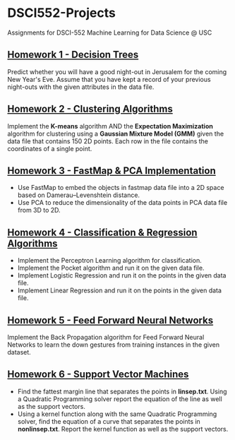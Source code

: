 # DSCI552-Projects
Assignments for DSCI-552 Machine Learning for Data Science @ USC

## [Homework 1 - Decision Trees](https://github.com/rizwan-malik/DSCI552-Projects/tree/main/HW1)
Predict whether you will have a good night-out in Jerusalem for the coming New Year's Eve. Assume that you have kept a record of your previous night-outs with the given attributes in the data file.

## [Homework 2 - Clustering Algorithms](https://github.com/rizwan-malik/DSCI552-Projects/tree/main/HW2)
Implement the **K-means** algorithm AND the **Expectation Maximization** algorithm for clustering using a **Gaussian Mixture Model (GMM)** given the data file that contains 150 2D points. Each row in the file contains the coordinates of a single point.

## [Homework 3 - FastMap & PCA Implementation](https://github.com/rizwan-malik/DSCI552-Projects/tree/main/HW3)
- Use FastMap to embed the objects in fastmap data file into a 2D space based on Damerau–Levenshtein distance.
- Use PCA to reduce the dimensionality of the data points in PCA data file from 3D to 2D.

## [Homework 4 - Classification & Regression Algorithms](https://github.com/rizwan-malik/DSCI552-Projects/tree/main/HW4)
- Implement the Perceptron Learning algorithm for classification.
- Implement the Pocket algorithm and run it on the given data file.
- Implement Logistic Regression and run it on the points in the given data file.
- Implement Linear Regression and run it on the points in the given data file.

## [Homework 5 - Feed Forward Neural Networks](https://github.com/rizwan-malik/DSCI552-Projects/tree/main/HW5)
Implement the Back Propagation algorithm for Feed Forward Neural Networks to learn the down gestures from training instances in the given dataset.

## [Homework 6 - Support Vector Machines](https://github.com/rizwan-malik/DSCI552-Projects/tree/main/HW6)
- Find the fattest margin line that separates the points in **linsep.txt**. Using a Quadratic Programming solver report the equation of the line as well as the support vectors.
- Using a kernel function along with the same Quadratic Programming solver, find the equation of a curve that separates the points in **nonlinsep.txt**. Report the kernel function as well as the support vectors.
